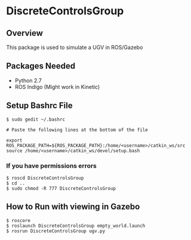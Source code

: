 # DiscreteControlsGroup

## Overview

This package is used to simulate a UGV in ROS/Gazebo

## Packages Needed
- Python 2.7
- ROS Indigo (Might work in Kinetic)

## Setup Bashrc File
```
$ sudo gedit ~/.bashrc

# Paste the following lines at the bottom of the file

export ROS_PACKAGE_PATH=${ROS_PACKAGE_PATH}:/home/<username>/catkin_ws/src
source /home/<username>/catkin_ws/devel/setup.bash

```

### If you have permissions errors
```
$ roscd DiscreteControlsGroup
$ cd ..
$ sudo chmod -R 777 DiscreteControlsGroup
```

## How to Run with viewing in Gazebo
```
$ roscore
$ roslaunch DiscreteControlsGroup empty_world.launch 
$ rosrun DiscreteControlsGroup ugv.py

```





